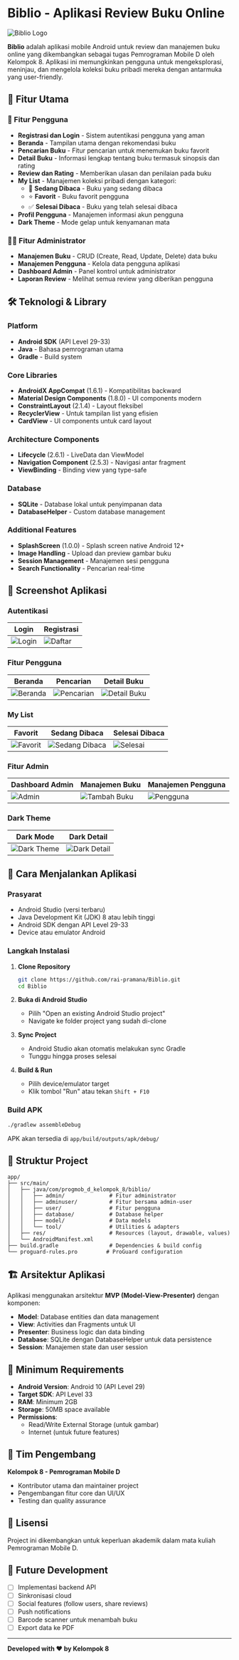 # Biblio - Aplikasi Review Buku Online

![Biblio Logo](screenshot/Logo%20Frame%201.png)

**Biblio** adalah aplikasi mobile Android untuk review dan manajemen buku online yang dikembangkan sebagai tugas Pemrograman Mobile D oleh Kelompok 8. Aplikasi ini memungkinkan pengguna untuk mengeksplorasi, meninjau, dan mengelola koleksi buku pribadi mereka dengan antarmuka yang user-friendly.

## 📱 Fitur Utama

### 👤 Fitur Pengguna

-   **Registrasi dan Login** - Sistem autentikasi pengguna yang aman
-   **Beranda** - Tampilan utama dengan rekomendasi buku
-   **Pencarian Buku** - Fitur pencarian untuk menemukan buku favorit
-   **Detail Buku** - Informasi lengkap tentang buku termasuk sinopsis dan rating
-   **Review dan Rating** - Memberikan ulasan dan penilaian pada buku
-   **My List** - Manajemen koleksi pribadi dengan kategori:
    -   📖 **Sedang Dibaca** - Buku yang sedang dibaca
    -   ⭐ **Favorit** - Buku favorit pengguna
    -   ✅ **Selesai Dibaca** - Buku yang telah selesai dibaca
-   **Profil Pengguna** - Manajemen informasi akun pengguna
-   **Dark Theme** - Mode gelap untuk kenyamanan mata

### 👨‍💼 Fitur Administrator

-   **Manajemen Buku** - CRUD (Create, Read, Update, Delete) data buku
-   **Manajemen Pengguna** - Kelola data pengguna aplikasi
-   **Dashboard Admin** - Panel kontrol untuk administrator
-   **Laporan Review** - Melihat semua review yang diberikan pengguna

## 🛠️ Teknologi & Library

### Platform

-   **Android SDK** (API Level 29-33)
-   **Java** - Bahasa pemrograman utama
-   **Gradle** - Build system

### Core Libraries

-   **AndroidX AppCompat** (1.6.1) - Kompatibilitas backward
-   **Material Design Components** (1.8.0) - UI components modern
-   **ConstraintLayout** (2.1.4) - Layout fleksibel
-   **RecyclerView** - Untuk tampilan list yang efisien
-   **CardView** - UI components untuk card layout

### Architecture Components

-   **Lifecycle** (2.6.1) - LiveData dan ViewModel
-   **Navigation Component** (2.5.3) - Navigasi antar fragment
-   **ViewBinding** - Binding view yang type-safe

### Database

-   **SQLite** - Database lokal untuk penyimpanan data
-   **DatabaseHelper** - Custom database management

### Additional Features

-   **SplashScreen** (1.0.0) - Splash screen native Android 12+
-   **Image Handling** - Upload dan preview gambar buku
-   **Session Management** - Manajemen sesi pengguna
-   **Search Functionality** - Pencarian real-time

## 📸 Screenshot Aplikasi

### Autentikasi

| Login                                                     | Registrasi                                                         |
| --------------------------------------------------------- | ------------------------------------------------------------------ |
| ![Login](screenshot/Login/Screenshot_20230704-231329.png) | ![Daftar](screenshot/Daftar/Screenshot_20230704-231334_Biblio.png) |

### Fitur Pengguna

| Beranda                                                                       | Pencarian                                                                         | Detail Buku                                                                      |
| ----------------------------------------------------------------------------- | --------------------------------------------------------------------------------- | -------------------------------------------------------------------------------- |
| ![Beranda](screenshot/Pengguna/Beranda/Screenshot_20230704-233947_Biblio.png) | ![Pencarian](screenshot/Pengguna/Pencarian/Screenshot_20230704-234042_Biblio.png) | ![Detail Buku](screenshot/Pengguna/Detail%20Buku/Screenshot_20230704-234338.png) |

### My List

| Favorit                                                                               | Sedang Dibaca                                                                               | Selesai Dibaca                                                                 |
| ------------------------------------------------------------------------------------- | ------------------------------------------------------------------------------------------- | ------------------------------------------------------------------------------ |
| ![Favorit](screenshot/Pengguna/Fragment%20List/Screenshot_20230704-234231_Biblio.png) | ![Sedang Dibaca](screenshot/Pengguna/Fragment%20List/Screenshot_20230704-234227_Biblio.png) | ![Selesai](screenshot/Pengguna/Fragment%20List/Screenshot_20230704-234223.png) |

### Fitur Admin

| Dashboard Admin                                                | Manajemen Buku                                                                       | Manajemen Pengguna                                                           |
| -------------------------------------------------------------- | ------------------------------------------------------------------------------------ | ---------------------------------------------------------------------------- |
| ![Admin](screenshot/Admin/Buku/Screenshot_20230704-233244.png) | ![Tambah Buku](screenshot/Admin/Tambah%20Buku/Screenshot_20230704-233335_Biblio.png) | ![Pengguna](screenshot/Admin/Pengguna/Screenshot_20230704-233614_Biblio.png) |

### Dark Theme

| Dark Mode                                                             | Dark Detail                                                            |
| --------------------------------------------------------------------- | ---------------------------------------------------------------------- |
| ![Dark Theme](screenshot/Dark%20Theme/Screenshot_20230705-000416.png) | ![Dark Detail](screenshot/Dark%20Theme/Screenshot_20230705-000441.png) |

## 🚀 Cara Menjalankan Aplikasi

### Prasyarat

-   Android Studio (versi terbaru)
-   Java Development Kit (JDK) 8 atau lebih tinggi
-   Android SDK dengan API Level 29-33
-   Device atau emulator Android

### Langkah Instalasi

1. **Clone Repository**

    ```bash
    git clone https://github.com/rai-pramana/Biblio.git
    cd Biblio
    ```

2. **Buka di Android Studio**

    - Pilih "Open an existing Android Studio project"
    - Navigate ke folder project yang sudah di-clone

3. **Sync Project**

    - Android Studio akan otomatis melakukan sync Gradle
    - Tunggu hingga proses selesai

4. **Build & Run**
    - Pilih device/emulator target
    - Klik tombol "Run" atau tekan `Shift + F10`

### Build APK

```bash
./gradlew assembleDebug
```

APK akan tersedia di `app/build/outputs/apk/debug/`

## 📁 Struktur Project

```
app/
├── src/main/
│   ├── java/com/progmob_d_kelompok_8/biblio/
│   │   ├── admin/              # Fitur administrator
│   │   ├── adminuser/          # Fitur bersama admin-user
│   │   ├── user/               # Fitur pengguna
│   │   ├── database/           # Database helper
│   │   ├── model/              # Data models
│   │   └── tool/               # Utilities & adapters
│   ├── res/                    # Resources (layout, drawable, values)
│   └── AndroidManifest.xml
├── build.gradle                # Dependencies & build config
└── proguard-rules.pro         # ProGuard configuration
```

## 🏗️ Arsitektur Aplikasi

Aplikasi menggunakan arsitektur **MVP (Model-View-Presenter)** dengan komponen:

-   **Model**: Database entities dan data management
-   **View**: Activities dan Fragments untuk UI
-   **Presenter**: Business logic dan data binding
-   **Database**: SQLite dengan DatabaseHelper untuk data persistence
-   **Session**: Manajemen state dan user session

## 📱 Minimum Requirements

-   **Android Version**: Android 10 (API Level 29)
-   **Target SDK**: API Level 33
-   **RAM**: Minimum 2GB
-   **Storage**: 50MB space available
-   **Permissions**:
    -   Read/Write External Storage (untuk gambar)
    -   Internet (untuk future features)

## 👥 Tim Pengembang

**Kelompok 8 - Pemrograman Mobile D**

-   Kontributor utama dan maintainer project
-   Pengembangan fitur core dan UI/UX
-   Testing dan quality assurance

## 📄 Lisensi

Project ini dikembangkan untuk keperluan akademik dalam mata kuliah Pemrograman Mobile D.

## 🔮 Future Development

-   [ ] Implementasi backend API
-   [ ] Sinkronisasi cloud
-   [ ] Social features (follow users, share reviews)
-   [ ] Push notifications
-   [ ] Barcode scanner untuk menambah buku
-   [ ] Export data ke PDF

---

**Developed with ❤️ by Kelompok 8**

